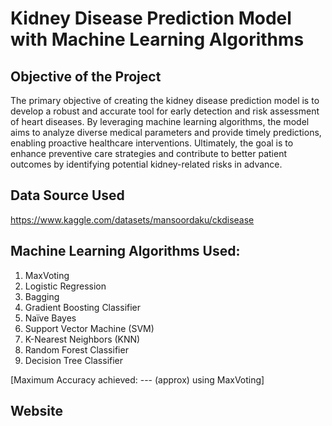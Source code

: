 # Kidney Disease Prediction Model with Machine Learning Algorithms

## Objective of the Project 
The primary objective of creating the kidney disease prediction model is to develop a robust and accurate tool for early detection and risk assessment of heart diseases. By leveraging machine learning algorithms, the model aims to analyze diverse medical parameters and provide timely predictions, enabling proactive healthcare interventions. Ultimately, the goal is to enhance preventive care strategies and contribute to better patient outcomes by identifying potential kidney-related risks in advance.

## Data Source Used
https://www.kaggle.com/datasets/mansoordaku/ckdisease

## Machine Learning Algorithms Used:
1. MaxVoting
2. Logistic Regression
3. Bagging
4. Gradient Boosting Classifier
5. Naïve Bayes
6. Support Vector Machine (SVM)
7. K-Nearest Neighbors (KNN)
8. Random Forest Classifier
9. Decision Tree Classifier

[Maximum Accuracy achieved: --- (approx) using MaxVoting]

## Website

